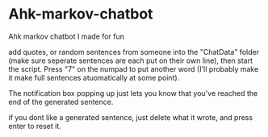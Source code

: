 # Ahk-markov-chatbot
Ahk markov chatbot I made for fun

add quotes, or random sentences from someone into the "ChatData" folder (make sure seperate sentences are each put on their own line), then start the script. Press "7" on the numpad to put another word (I'll probably make it make full sentences atuomatically at some point).

The notification box popping up just lets you know that you've reached the end of the generated sentence.

if you dont like a generated sentence, just delete what it wrote, and press enter to reset it.
